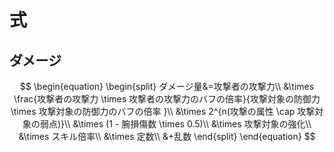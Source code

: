 # 式

## ダメージ

$$
\begin{equation}
\begin{split}
ダメージ量&=攻撃者の攻撃力\\
&\times \frac{攻撃者の攻撃力 \times 攻撃者の攻撃力のバフの倍率}{攻撃対象の防御力 \times 攻撃対象の防御力のバフの倍率 }\\
&\times 2^{n(攻撃の属性 \cap 攻撃対象の弱点)}\\
&\times (1 - 腕損傷数 \times 0.5)\\
&\times 攻撃対象の強化\\
&\times スキル倍率\\
&\times 定数\\
&+乱数
\end{split}
\end{equation}
$$